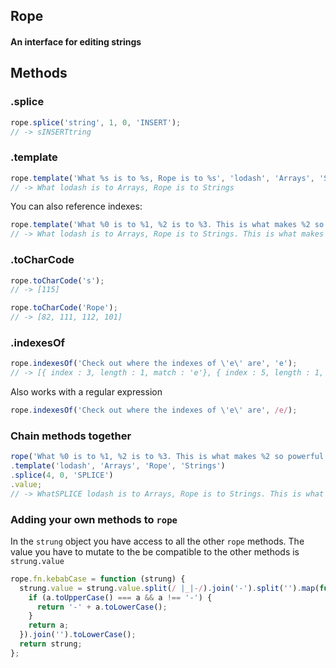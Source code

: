 ## Rope
#### An interface for editing strings

## Methods

### .splice
```javascript
rope.splice('string', 1, 0, 'INSERT');
// -> sINSERTtring
```

### .template
```javascript
rope.template('What %s is to %s, Rope is to %s', 'lodash', 'Arrays', 'Strings');
// -> What lodash is to Arrays, Rope is to Strings
```

You can also reference indexes:

```javascript
rope.template('What %0 is to %1, %2 is to %3. This is what makes %2 so powerful', 'lodash', 'Arrays', 'Rope', 'Strings');
// -> What lodash is to Arrays, Rope is to Strings. This is what makes Rope so powerful
```

### .toCharCode
```javascript
rope.toCharCode('s');
// -> [115]

rope.toCharCode('Rope');
// -> [82, 111, 112, 101]
```

### .indexesOf
```javascript
rope.indexesOf('Check out where the indexes of \'e\' are', 'e');
// -> [{ index : 3, length : 1, match : 'e'}, { index : 5, length : 1, match : 'e'}, { ... }]
```

Also works with a regular expression

```javascript
rope.indexesOf('Check out where the indexes of \'e\' are', /e/);
```

### Chain methods together

```javascript
rope('What %0 is to %1, %2 is to %3. This is what makes %2 so powerful')
.template('lodash', 'Arrays', 'Rope', 'Strings')
.splice(4, 0, 'SPLICE')
.value;
// -> WhatSPLICE lodash is to Arrays, Rope is to Strings. This is what makes Rope so powerful
```

### Adding your own methods to `rope`

In the `strung` object you have access to all the other `rope` methods. The value you have to mutate to the be compatible to the other methods is `strung.value`

```javascript
rope.fn.kebabCase = function (strung) {
  strung.value = strung.value.split(/ |_|-/).join('-').split('').map(function (a) {
    if (a.toUpperCase() === a && a !== '-') {
      return '-' + a.toLowerCase();
    }
    return a;
  }).join('').toLowerCase();
  return strung;
};
```
